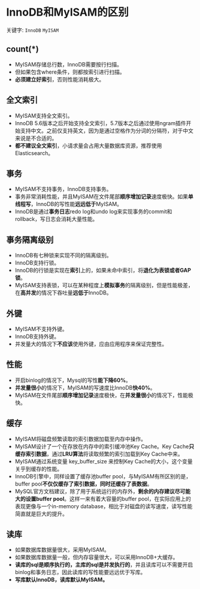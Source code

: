 # InnoDB和MyISAM的区别
关键字: `InnoDB` `MyISAM`

## count(*)
* MyISAM存储总行数，InnoDB需要按行扫描。
* 但如果包含where条件，则都按索引进行扫描。
* **必须建立好索引**，否则性能消耗极大。

## 全文索引
* MyISAM支持全文索引。
* InnoDB 5.6版本之后开始支持全文索引，5.7版本之后通过使用ngram插件开始支持中文。之前仅支持英文，因为是通过空格作为分词的分隔符，对于中文来说是不合适的。
* **都不建议全文索引**，小请求量会占用大量数据库资源，推荐使用Elasticsearch。

## 事务
* MyISAM不支持事务，InnoDB支持事务。
* 事务非常消耗性能，并且MyISAM在文件尾部**顺序增加记录**速度极快。如果**单线程写**，InnoDB的写性能**远远低于**MyISAM。
* InnoDB是通过**事务日志**redo log和undo log来实现事务的commit和rollback，写日志会消耗大量性能。

## 事务隔离级别
* InnoDB有七种锁来实现不同的隔离级别。
* InnoDB支持行锁。
* InnoDB的行锁是实现在**索引**上的，如果未命中索引，将**退化为表锁或者GAP锁**。
* MyISAM支持表锁，可以在某种程度上**模拟事务**的隔离级别，但是性能极差，在**高并发**的情况下吞吐量**远低于**InnoDB。

## 外键
* MyISAM不支持外键。
* InnoDB支持外键。
* 并发量大的情况下**不应该**使用外键，应由应用程序来保证完整性。

## 性能
* 开启binlog的情况下，Mysql的写性**能下降60%**。
* **并发量很小**的情况下，MyISAM的写速度比InnoDB**快40%**。
* MyISAM在文件尾部**顺序增加记录**速度极快，在**并发量很小**的情况下，性能极快。

## 缓存
* MyISAM将磁盘频繁读取的索引数据加载至内存中操作。
* MyISAM设计了一个在存放在内存中的索引缓冲池Key Cache。Key Cache**只缓存索引数据**，通过**LRU算法**将读取频繁的索引加载到Key Cache中来。
* MyISAM通过系统变量 key_buffer_size 来控制Key Cache的大小，这个变量关乎到缓存的性能。
* InnoDB引擎中，同样设置了缓存池buffer pool，与MyISAM有所区别的是，buffer pool**不仅仅缓存了索引数据，同时还缓存了表数据**。
* MySQL官方文档建议，除了用于系统运行的内存外，**剩余的内存建议尽可能大的设置buffer pool**。这样一来有着大容量的buffer pool，在实际应用上的表现更像与一个in-memory database，相比于对磁盘的读写速度，读写性能简直就是巨大的提升。

## 读库
* 如果数据库数据量很大，采用MyISAM。
* 如果数据库数据量一般，但内存容量很大，可以采用InnoDB+大缓存。
* **读库的sql是顺序执行的，主库的sql是并发执行的**，并且读库可以不需要开启binlog和事务日志，因此读库的写性能要远远优于写库。
* **写库默认InnoDB，读库默认MyISAM。**

